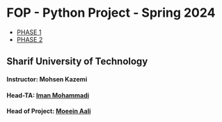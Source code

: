 # FOP - Python Project - Spring 2024
- [PHASE 1](https://github.com/sut-py/Spring2024-Project/blob/main/PHASE01.md)
- [PHASE 2](https://github.com/sut-py/Spring2024-Project/blob/main/PHASE02.md)

## Sharif University of Technology
#### Instructor: Mohsen Kazemi
#### Head-TA: [Iman Mohammadi](http://github.com/imanm02/)
#### Head of Project: [Moeein Aali](http://github.com/MoeeinAali/)
